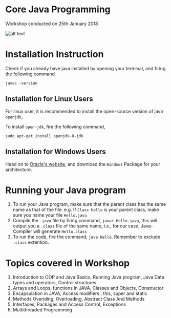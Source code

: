 # Core Java Programming 

Workshop conducted on 25th January 2018

![alt text](https://images.sftcdn.net/images/t_optimized,f_auto/p/2f4c04f4-96d0-11e6-9830-00163ed833e7/3163796423/java-runtime-environment-logo.png "Java")

# Installation Instruction

Check if you already have java installed by opening your terminal, and firing the following command

`javac -version`

## Installation for Linux Users

For linux user, it is recommended to install the open-source version of java `openjdk`, 

To install `open-jdk`, fire the following command,

`sudo apt-get install openjdk-8-jdk`

## Installation for Windows Users

Head on to [Oracle's website](http://www.oracle.com/technetwork/java/javase/downloads/jdk9-downloads-3848520.html), and download the `Windows` Package for your architecture.

# Running your Java program

1. To run your Java program, make sure that the parent class has the same name as that of the file. e.g. If `Class Hello` is your parent class, make sure you name your file `Hello.java`
2. Compile the `.java` file by firing command, `javac Hello.java`, this will output you a   `.class` file of the same name, i.e., for our case, Java-Compiler will generate `Hello.class`
3. To run the code, fire the command, `java Hello`. Remember to exclude `.class` extention.


# Topics covered in Workshop

1. Introduction to OOP and Java Basics, Running Java program, Java Data types and operators, Control structures
2. Arrays and Loops, functions in JAVA, Classes and Objects, Constructor
3. Encapsulation in JAVA, Access modifiers , this, super and static 
4. Methods Overiding, Overloading, Abstract Class And Methods
5. Interfaces, Packages and Access Control, Exceptions
6. Multithreaded Programming


